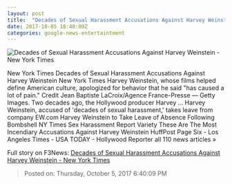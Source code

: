 ```yaml
---
layout: post
title:  "Decades of Sexual Harassment Accusations Against Harvey Weinstein - New York Times"
date: 2017-10-05 18:40:09Z
categories: google-news-entertaintment
---
```


![Decades of Sexual Harassment Accusations Against Harvey Weinstein - New York Times](https://static01.nyt.com/images/2017/10/06/us/06inquiry-alpha/06inquiry-alpha-facebookJumbo.jpg)

New York Times Decades of Sexual Harassment Accusations Against Harvey Weinstein New York Times Harvey Weinstein, whose films helped define American culture, apologized for behavior that he said "has caused a lot of pain." Credit Jean Baptiste LaCroix/Agence France-Presse — Getty Images. Two decades ago, the Hollywood producer Harvey ... Harvey Weinstein, accused of 'decades of sexual harassment,' takes leave from company EW.com Harvey Weinstein to Take Leave of Absence Following Bombshell NY Times Sex Harassment Report Variety These Are The Most Incendiary Accusations Against Harvey Weinstein HuffPost Page Six - Los Angeles Times - USA TODAY - Hollywood Reporter all 110 news articles »


Full story on F3News: [Decades of Sexual Harassment Accusations Against Harvey Weinstein - New York Times](http://www.f3nws.com/n/vzskHC)

> Posted on: Thursday, October 5, 2017 6:40:09 PM
